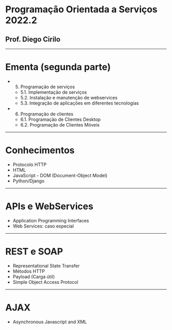 # Programação Orientada a Serviços 2022.2
## Prof. Diego Cirilo
---
# Ementa (segunda parte)
 - 5. Programação de serviços
   - 5.1. Implementação de serviços
   - 5.2. Instalação e manutenção de webservices
   - 5.3. Integração de aplicações em diferentes tecnologias
 - 6. Programação de clientes
   - 6.1. Programação de Clientes Desktop
   - 6.2. Programação de Clientes Móveis
---
# Conhecimentos
  - Protocolo HTTP
  - HTML
  - JavaScript - DOM (Document-Object Model)
  - Python/Django
---
# APIs e WebServices
  - Application Programming Interfaces
  - Web Services: caso especial
---
# REST e SOAP
  - Representational State Transfer
  - Métodos HTTP
  - Payload (Carga útil)
  - Simple Object Access Protocol
---
# AJAX
  - Asynchronous Javascript and XML

